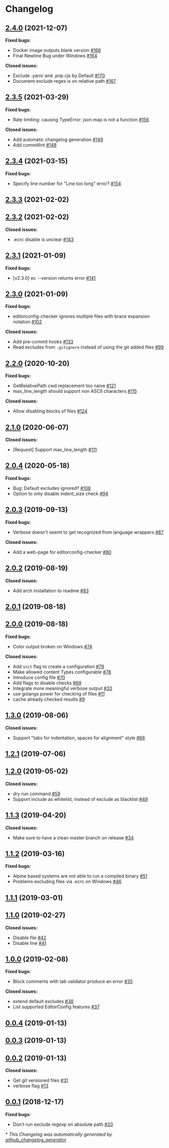 # Changelog

## [2.4.0](https://github.com/editorconfig-checker/editorconfig-checker/tree/2.4.0) (2021-12-07)

**Fixed bugs:**

- Docker image outputs blank version [\#166](https://github.com/editorconfig-checker/editorconfig-checker/issues/166)
- Final Newline Bug under Windows [\#164](https://github.com/editorconfig-checker/editorconfig-checker/issues/164)

**Closed issues:**

- Exclude .yarn/ and .pnp.cjs by Default [\#170](https://github.com/editorconfig-checker/editorconfig-checker/issues/170)
- Document exclude regex is on relative path [\#167](https://github.com/editorconfig-checker/editorconfig-checker/issues/167)

## [2.3.5](https://github.com/editorconfig-checker/editorconfig-checker/tree/2.3.5) (2021-03-29)

**Fixed bugs:**

- Rate limiting: causing TypeError: json.map is not a function [\#156](https://github.com/editorconfig-checker/editorconfig-checker/issues/156)

**Closed issues:**

- Add automatic changelog generation [\#149](https://github.com/editorconfig-checker/editorconfig-checker/issues/149)
- Add commitlint [\#148](https://github.com/editorconfig-checker/editorconfig-checker/issues/148)

## [2.3.4](https://github.com/editorconfig-checker/editorconfig-checker/tree/2.3.4) (2021-03-15)

**Fixed bugs:**

- Specify line number for "Line too long" error? [\#154](https://github.com/editorconfig-checker/editorconfig-checker/issues/154)

## [2.3.3](https://github.com/editorconfig-checker/editorconfig-checker/tree/2.3.3) (2021-02-02)

## [2.3.2](https://github.com/editorconfig-checker/editorconfig-checker/tree/2.3.2) (2021-02-02)

**Closed issues:**

- .ecrc disable is unclear [\#143](https://github.com/editorconfig-checker/editorconfig-checker/issues/143)

## [2.3.1](https://github.com/editorconfig-checker/editorconfig-checker/tree/2.3.1) (2021-01-09)

**Fixed bugs:**

- \[v2.3.0\] ec --version returns error [\#141](https://github.com/editorconfig-checker/editorconfig-checker/issues/141)

## [2.3.0](https://github.com/editorconfig-checker/editorconfig-checker/tree/2.3.0) (2021-01-09)

**Fixed bugs:**

- editorconfig-checker ignores multiple files with brace expansion notation [\#102](https://github.com/editorconfig-checker/editorconfig-checker/issues/102)

**Closed issues:**

- Add pre-commit hooks [\#133](https://github.com/editorconfig-checker/editorconfig-checker/issues/133)
- Read excludes from `.gitignore` instead of using the git added files [\#99](https://github.com/editorconfig-checker/editorconfig-checker/issues/99)

## [2.2.0](https://github.com/editorconfig-checker/editorconfig-checker/tree/2.2.0) (2020-10-20)

**Fixed bugs:**

- GetRelativePath cwd replacement too naive [\#121](https://github.com/editorconfig-checker/editorconfig-checker/issues/121)
- max\_line\_length should support non ASCII characters [\#115](https://github.com/editorconfig-checker/editorconfig-checker/issues/115)

**Closed issues:**

- Allow disabling blocks of files [\#124](https://github.com/editorconfig-checker/editorconfig-checker/issues/124)

## [2.1.0](https://github.com/editorconfig-checker/editorconfig-checker/tree/2.1.0) (2020-06-07)

**Closed issues:**

- \[Request\] Support max\_line\_length [\#111](https://github.com/editorconfig-checker/editorconfig-checker/issues/111)

## [2.0.4](https://github.com/editorconfig-checker/editorconfig-checker/tree/2.0.4) (2020-05-18)

**Fixed bugs:**

- Bug: Default excludes ignored? [\#108](https://github.com/editorconfig-checker/editorconfig-checker/issues/108)
- Option to only disable indent\_size check [\#94](https://github.com/editorconfig-checker/editorconfig-checker/issues/94)

## [2.0.3](https://github.com/editorconfig-checker/editorconfig-checker/tree/2.0.3) (2019-09-13)

**Fixed bugs:**

- Verbose doesn't seemt to get recognized from language wrappers [\#87](https://github.com/editorconfig-checker/editorconfig-checker/issues/87)

**Closed issues:**

- Add a web-page for editorconfig-checker [\#80](https://github.com/editorconfig-checker/editorconfig-checker/issues/80)

## [2.0.2](https://github.com/editorconfig-checker/editorconfig-checker/tree/2.0.2) (2019-08-19)

**Closed issues:**

- Add arch installation to readme [\#83](https://github.com/editorconfig-checker/editorconfig-checker/issues/83)

## [2.0.1](https://github.com/editorconfig-checker/editorconfig-checker/tree/2.0.1) (2019-08-18)

## [2.0.0](https://github.com/editorconfig-checker/editorconfig-checker/tree/2.0.0) (2019-08-18)

**Fixed bugs:**

- Color output broken on Windows [\#74](https://github.com/editorconfig-checker/editorconfig-checker/issues/74)

**Closed issues:**

- Add `init` flag to create a configuration [\#79](https://github.com/editorconfig-checker/editorconfig-checker/issues/79)
- Make allowed content Types configurable [\#78](https://github.com/editorconfig-checker/editorconfig-checker/issues/78)
- Introduce config file [\#70](https://github.com/editorconfig-checker/editorconfig-checker/issues/70)
- Add flags to disable checks [\#69](https://github.com/editorconfig-checker/editorconfig-checker/issues/69)
- Integrate more meaningful verbose output [\#33](https://github.com/editorconfig-checker/editorconfig-checker/issues/33)
- use golangs power for checking of files [\#11](https://github.com/editorconfig-checker/editorconfig-checker/issues/11)
- cache already checked results [\#9](https://github.com/editorconfig-checker/editorconfig-checker/issues/9)

## [1.3.0](https://github.com/editorconfig-checker/editorconfig-checker/tree/1.3.0) (2019-08-06)

**Closed issues:**

- Support "tabs for indentation, spaces for alignment" style [\#66](https://github.com/editorconfig-checker/editorconfig-checker/issues/66)

## [1.2.1](https://github.com/editorconfig-checker/editorconfig-checker/tree/1.2.1) (2019-07-06)

## [1.2.0](https://github.com/editorconfig-checker/editorconfig-checker/tree/1.2.0) (2019-05-02)

**Closed issues:**

- dry run command [\#59](https://github.com/editorconfig-checker/editorconfig-checker/issues/59)
- Support include as whitelist, instead of exclude as blacklist [\#49](https://github.com/editorconfig-checker/editorconfig-checker/issues/49)

## [1.1.3](https://github.com/editorconfig-checker/editorconfig-checker/tree/1.1.3) (2019-04-20)

**Closed issues:**

- Make sure to have a clean master branch on release [\#34](https://github.com/editorconfig-checker/editorconfig-checker/issues/34)

## [1.1.2](https://github.com/editorconfig-checker/editorconfig-checker/tree/1.1.2) (2019-03-16)

**Fixed bugs:**

- Alpine based systems are not able to run a compiled binary [\#51](https://github.com/editorconfig-checker/editorconfig-checker/issues/51)
- Problems excluding files via .ecrc on Windows [\#46](https://github.com/editorconfig-checker/editorconfig-checker/issues/46)

## [1.1.1](https://github.com/editorconfig-checker/editorconfig-checker/tree/1.1.1) (2019-03-01)

## [1.1.0](https://github.com/editorconfig-checker/editorconfig-checker/tree/1.1.0) (2019-02-27)

**Closed issues:**

- Disable file [\#42](https://github.com/editorconfig-checker/editorconfig-checker/issues/42)
- Disable line [\#41](https://github.com/editorconfig-checker/editorconfig-checker/issues/41)

## [1.0.0](https://github.com/editorconfig-checker/editorconfig-checker/tree/1.0.0) (2019-02-08)

**Fixed bugs:**

- Block comments with tab validator produce an error [\#35](https://github.com/editorconfig-checker/editorconfig-checker/issues/35)

**Closed issues:**

- extend default excludes [\#38](https://github.com/editorconfig-checker/editorconfig-checker/issues/38)
- List supported EditorConfig features [\#37](https://github.com/editorconfig-checker/editorconfig-checker/issues/37)

## [0.0.4](https://github.com/editorconfig-checker/editorconfig-checker/tree/0.0.4) (2019-01-13)

## [0.0.3](https://github.com/editorconfig-checker/editorconfig-checker/tree/0.0.3) (2019-01-13)

## [0.0.2](https://github.com/editorconfig-checker/editorconfig-checker/tree/0.0.2) (2019-01-13)

**Closed issues:**

- Get git versioned files [\#31](https://github.com/editorconfig-checker/editorconfig-checker/issues/31)
- verbose flag [\#13](https://github.com/editorconfig-checker/editorconfig-checker/issues/13)

## [0.0.1](https://github.com/editorconfig-checker/editorconfig-checker/tree/0.0.1) (2018-12-17)

**Fixed bugs:**

- Don't run exclude regexp on absolute path [\#20](https://github.com/editorconfig-checker/editorconfig-checker/issues/20)



\* *This Changelog was automatically generated by [github_changelog_generator](https://github.com/github-changelog-generator/github-changelog-generator)*
